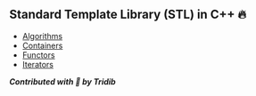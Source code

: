 ## Standard Template Library (STL) in C++ :fire:

- [Algorithms](https://github.com/tridibsamanta/CPP_STL/tree/master/Algorithms)
- [Containers](https://github.com/tridibsamanta/CPP_STL/tree/master/Containers)
- [Functors](https://github.com/tridibsamanta/CPP_STL/tree/master/Functors)
- [Iterators](https://github.com/tridibsamanta/CPP_STL/tree/master/Iterators)

***Contributed with :blue_heart: by Tridib***
